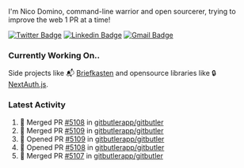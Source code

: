 
I'm Nico Domino, command-line warrior and open sourcerer, trying to improve the web 1 PR at a time!

[![Twitter Badge](https://img.shields.io/badge/-@ndom91-1ca0f1?style=flat-square&labelColor=1ca0f1&logo=twitter&logoColor=white&link=https://twitter.com/ndom91)](https://twitter.com/ndom91) [![Linkedin Badge](https://img.shields.io/badge/-ndom91-blue?style=flat-square&logo=Linkedin&logoColor=white&link=https://www.linkedin.com/in/ndom91/)](https://www.linkedin.com/in/ndom91/) [![Gmail Badge](https://img.shields.io/badge/-yo@ndo.dev-c14438?style=flat-square&logo=mail.ru&logoColor=white&link=mailto:yo@ndo.dev)](mailto:yo@ndo.dev)

### Currently Working On..

Side projects like 📬 [Briefkasten](https://briefkastenhq.com) and opensource libraries like 🔒 [NextAuth.js](https://github.com/nextauthjs/next-auth).

<!--START_SECTION_PROFILE_VIEWS:readme-info-->
<!--END_SECTION_PROFILE_VIEWS:readme-info-->

<!--START_SECTION_DAILY_COMMIT:readme-info-->
<!--END_SECTION_DAILY_COMMIT:readme-info-->

<!--START_SECTION_WEEKLY_COMMIT:readme-info-->
<!--END_SECTION_WEEKLY_COMMIT:readme-info-->

### Latest Activity

<!--START_SECTION:activity-->
1. 🎉 Merged PR [#5108](https://github.com/gitbutlerapp/gitbutler/pull/5108) in [gitbutlerapp/gitbutler](https://github.com/gitbutlerapp/gitbutler)
2. 🎉 Merged PR [#5109](https://github.com/gitbutlerapp/gitbutler/pull/5109) in [gitbutlerapp/gitbutler](https://github.com/gitbutlerapp/gitbutler)
3. 💪 Opened PR [#5109](https://github.com/gitbutlerapp/gitbutler/pull/5109) in [gitbutlerapp/gitbutler](https://github.com/gitbutlerapp/gitbutler)
4. 💪 Opened PR [#5108](https://github.com/gitbutlerapp/gitbutler/pull/5108) in [gitbutlerapp/gitbutler](https://github.com/gitbutlerapp/gitbutler)
5. 🎉 Merged PR [#5107](https://github.com/gitbutlerapp/gitbutler/pull/5107) in [gitbutlerapp/gitbutler](https://github.com/gitbutlerapp/gitbutler)
<!--END_SECTION:activity-->
